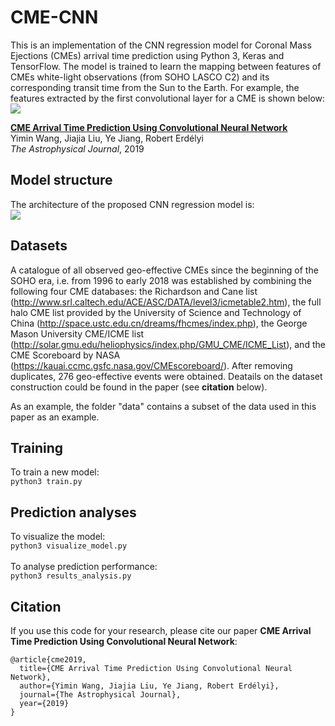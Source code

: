 # CME-CNN
This is an implementation of the CNN regression model for Coronal Mass Ejections (CMEs) arrival time prediction using Python 3, Keras and TensorFlow. The model is trained to learn the mapping between features of CMEs white-light observations (from SOHO LASCO C2) and its corresponding transit time from the Sun to the Earth. For example, the features extracted by the first convolutional layer for a CME is shown below: <br />
![](https://github.com/yiminking/CME-CNN/blob/master/imgs/first_max_pooling_output.png)

**[CME Arrival Time Prediction Using Convolutional Neural Network](https://iopscience.iop.org/article/10.3847/1538-4357/ab2b3e/meta)** <br /> 
Yimin Wang, Jiajia Liu, Ye Jiang, Robert Erdélyi <br /> 
*The Astrophysical Journal*, 2019

## Model structure
The architecture of the proposed CNN regression model is: <br />
![](https://github.com/yiminking/CME-CNN/blob/master/imgs/cnn_model.png)

## Datasets
A catalogue of all observed geo-effective CMEs since the beginning of the SOHO era, i.e. from 1996 to early 2018 was established by combining the following four CME databases: the Richardson and Cane list (http://www.srl.caltech.edu/ACE/ASC/DATA/level3/icmetable2.htm), the full halo CME list provided by the University of Science and Technology of China (http://space.ustc.edu.cn/dreams/fhcmes/index.php), the George Mason University CME/ICME list (http://solar.gmu.edu/heliophysics/index.php/GMU_CME/ICME_List), and the CME Scoreboard by NASA (https://kauai.ccmc.gsfc.nasa.gov/CMEscoreboard/). After removing duplicates, 276 geo-effective events were obtained. Deatails on the dataset construction could be found in the paper (see **citation** below).

As an example, the folder "data" contains a subset of the data used in this paper as an example.

## Training
To train a new model: <br />
```python3 train.py```

## Prediction analyses
To visualize the model: <br />
```python3 visualize_model.py``` <br />
<br />
To analyse prediction performance: <br />
```python3 results_analysis.py``` <br />

## Citation
If you use this code for your research, please cite our paper **CME Arrival Time Prediction Using Convolutional Neural Network**: <br />
```
@article{cme2019,
  title={CME Arrival Time Prediction Using Convolutional Neural Network},
  author={Yimin Wang, Jiajia Liu, Ye Jiang, Robert Erdélyi},
  journal={The Astrophysical Journal},
  year={2019}
}
```
